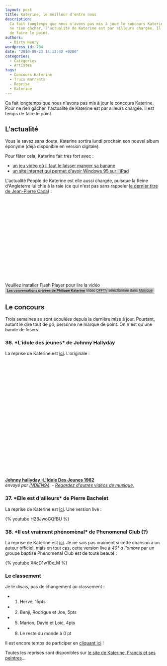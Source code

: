 ```yaml
---
layout: post
title: Katerine, le meilleur d'entre nous
description:
  Ca fait longtemps que nous n'avons pas mis à jour le concours Katerine. Pour
  ne rien gâcher, l'actualité de Katerine est par ailleurs chargée. Il est temps
  de faire le point.
authors:
  - Dirty Henry
wordpress_id: 704
date: "2010-09-23 14:13:42 +0200"
categories:
  - Catégories
  - Artistes
tags:
  - Concours Katerine
  - Trucs marrants
  - Reprise
  - Katerine
---
```


Ca fait longtemps que nous n'avons pas mis à jour le concours Katerine. Pour ne
rien gâcher, l'actualité de Katerine est par ailleurs chargée. Il est temps de
faire le point.

<h2>L'actualité</h2>

Vous le savez sans doute, Katerine sortira lundi prochain son nouvel album
éponyme (déjà disponible en version digitale).

Pour fêter cela, Katerine fait très fort avec :

- [un jeu vidéo où il faut le laisser manger sa banane](http://katerine.artistes.universalmusic.fr/)
- [un site internet qui permet d'avoir Windows 95 sur l'iPad](http://katerine.artistes.universalmusic.fr/KaterineOS/)

L'actualité People de Katerine est elle aussi chargée, puisque la Reine
d'Angleterre lui chie à la raie (ce qui n'est pas sans rappeler
[le dernier titre de Jean-Pierre Caca](675)) :

<div><object type="application/x-shockwave-flash" data="http://www.wat.tv/swf2/206744nIc0K115163507" width="480" height="270" id="wat_5163507"><param name="movie" value="http://www.wat.tv/swf2/206744nIc0K115163507" /><param name="allowScriptAccess" value="always" /><param name="allowFullScreen" value="true" /><embed width="480" height="270" src="http://www.wat.tv/swf2/206744nIc0K115163507"  allowscriptaccess="always" allowfullscreen="true" />Veuillez installer Flash Player pour lire la vidéo</object></div><div class="watlinks" style="width:480px;font-size:11px; background:#CCCCCC; padding:2px 0 4px 0; text-align: center;"><a target="_blank" class="waturl" href="http://www.wat.tv/video/conversations-privees-philippe-32o6r_2z78r_.html" title="Vidéo Les conversations priv&eacute;es de Philippe Katerine sur wat.tv"><strong>Les conversations privées de Philippe Katerine</strong></a> Vidéo <a class="waturl altuser" href="http://www.wat.tv/OFFTV" title="Retrouvez toutes les vidéos OFFTV sur wat.tv">OFFTV</a> sélectionnée dans <a href="http://www.wat.tv/guide/musique" class="waturl alttheme" title="Toutes les vidéos Musique sont sur wat.tv">Musique</a> </div>

<h2>Le concours</h2>

Trois semaines se sont écoulées depuis la dernière mise à jour. Pourtant, autant
le dire tout de go, personne ne marque de point. On n'est qu'une bande de
losers.

<h3>36. *L'idole des jeunes* de Johnny Hallyday</h3>

La reprise de Katerine est
[ici](http://www.katerinefrancisetsespeintres.com/idole.html). L'originale :

<object width="500" height="375"><param name="movie" value="http://www.dailymotion.com/swf/video/xuh8q?width=500&theme=default&foreground=%23F7FFFD&highlight=%23FFC300&background=%23171D1B&start=&animatedTitle=&additionalInfos=0&autoPlay=0&hideInfos=0"></param><param name="allowFullScreen" value="true"></param><param name="allowScriptAccess" value="always"></param><embed type="application/x-shockwave-flash" src="http://www.dailymotion.com/swf/video/xuh8q?width=500&theme=default&foreground=%23F7FFFD&highlight=%23FFC300&background=%23171D1B&start=&animatedTitle=&additionalInfos=0&autoPlay=0&hideInfos=0" width="500" height="375" allowfullscreen="true" allowscriptaccess="always"></embed></object><br /><b><a href="http://www.dailymotion.com/video/xuh8q_johnny-hallyday-l-idole-des-jeunes_music">Johnny
hallyday -L'Idole Des Jeunes 1962</a></b><br /><i>envoy&eacute; par
<a href="http://www.dailymotion.com/INDIEN94">INDIEN94</a>. -
<a href="http://www.dailymotion.com/fr/channel/music">Regardez d'autres
vid&eacute;os de musique.</a></i>

<h3>37. *Elle est d'ailleurs* de Pierre Bachelet</h3>

La reprise de Katerine est
[ici](http://www.katerinefrancisetsespeintres.com/ailleurs.html). Une version
live :

{% youtube H28JwoGQfBU %}

<h3>38. *Il est vraiment phénomènal* de Phenomenal Club (?)</h3>

La reprise de Katerine est
[ici](http://www.katerinefrancisetsespeintres.com/vraiment.html). Je ne sais pas
vraiment si cette chanson a un auteur officiel, mais en tout cas, cette version
live à _40° à l'ombre_ par un groupe baptisé Phenomenal Club est de toute beauté
:

{% youtube X4cD1w10x_M %}

<h3>Le classement</h3>

Je le disais, pas de changement au classement :

- 1. Hervé, 15pts
- 2. Benji, Rodrigue et Joe, 5pts
- 5. Marion, David et Loïc, 4pts
- 8. Le reste du monde à 0 pt

Il est encore temps de participer en [cliquant ici](569) !

Toutes les reprises sont disponibles sur
[le site de Katerine, Francis et ses peintres](http://www.katerinefrancisetsespeintres.com/)…
